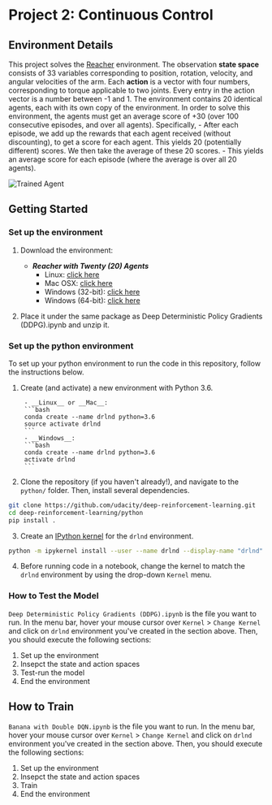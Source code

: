 [//]: # (Image References)

[image1]: https://user-images.githubusercontent.com/10624937/43851024-320ba930-9aff-11e8-8493-ee547c6af349.gif "Trained Agent"


# Project 2: Continuous Control

## Environment Details

This project solves the [Reacher](https://github.com/Unity-Technologies/ml-agents/blob/master/docs/Learning-Environment-Examples.md#reacher) environment. The observation **state space** consists of 33 variables corresponding to position, rotation, velocity, and angular velocities of the arm. Each **action** is a vector with four numbers, corresponding to torque applicable to two joints. Every entry in the action vector is a number between -1 and 1. The environment contains 20 identical agents, each with its own copy of the environment. In order to solve this environment, the agents must get an average score of +30 (over 100 consecutive episodes, and over all agents). Specifically,
    - After each episode, we add up the rewards that each agent received (without discounting), to get a score for each agent. This yields 20 (potentially different) scores. We then take the average of these 20 scores.
    - This yields an average score for each episode (where the average is over all 20 agents).

![Trained Agent][image1]

## Getting Started

### Set up the environment

1. Download the environment:

    - **_Reacher with Twenty (20) Agents_**
        - Linux: [click here](https://s3-us-west-1.amazonaws.com/udacity-drlnd/P2/Reacher/Reacher_Linux.zip)
        - Mac OSX: [click here](https://s3-us-west-1.amazonaws.com/udacity-drlnd/P2/Reacher/Reacher.app.zip)
        - Windows (32-bit): [click here](https://s3-us-west-1.amazonaws.com/udacity-drlnd/P2/Reacher/Reacher_Windows_x86.zip)
        - Windows (64-bit): [click here](https://s3-us-west-1.amazonaws.com/udacity-drlnd/P2/Reacher/Reacher_Windows_x86_64.zip)

2. Place it under the same package as Deep Deterministic Policy Gradients (DDPG).ipynb and unzip it.

### Set up the python environment

To set up your python environment to run the code in this repository, follow the instructions below.

1. Create (and activate) a new environment with Python 3.6.

        - __Linux__ or __Mac__:
        ```bash
        conda create --name drlnd python=3.6
        source activate drlnd
        ```
        - __Windows__:
        ```bash
        conda create --name drlnd python=3.6
        activate drlnd
        ```

2. Clone the repository (if you haven't already!), and navigate to the `python/` folder.  Then, install several dependencies.
```bash
git clone https://github.com/udacity/deep-reinforcement-learning.git
cd deep-reinforcement-learning/python
pip install .
```

3. Create an [IPython kernel](http://ipython.readthedocs.io/en/stable/install/kernel_install.html) for the `drlnd` environment.
```bash
python -m ipykernel install --user --name drlnd --display-name "drlnd"
```

4. Before running code in a notebook, change the kernel to match the `drlnd` environment by using the drop-down `Kernel` menu.

### How to Test the Model

`Deep Deterministic Policy Gradients (DDPG).ipynb` is the file you want to run. In the menu bar, hover your mouse cursor over `Kernel` > `Change Kernel` and click on `drlnd` environment you've created in the section above. Then, you should execute the following sections:

1. Set up the environment
2. Insepct the state and action spaces
3. Test-run the model
4. End the environment

## How to Train

`Banana with Double DQN.ipynb` is the file you want to run. In the menu bar, hover your mouse cursor over `Kernel` > `Change Kernel` and click on `drlnd` environment you've created in the section above. Then, you should execute the following sections:

1. Set up the environment
2. Insepct the state and action spaces
3. Train
4. End the environment
